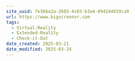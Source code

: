 ```yaml
---
site_uuid: 7e366a2a-2685-4c03-b3a4-094244019ca9
url: https://www.bigscreenvr.com
tags:
  - Virtual-Reality
  - Extended-Reality
  - Check-it-Out
date_created: 2025-03-21
date_modified: 2025-03-24
---
```


